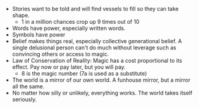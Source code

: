* Stories want to be told and will find vessels to fill so they can take shape.
	* 1 in a million chances crop up 9 times out of 10
* Words have power, especially written words.
* Symbols have power
* Belief makes things real, especially collective generational belief. A single delusional person can't do much without leverage such as convincing others or access to magic.
* Law of Conservation of Reality: Magic has a cost proportional to its effect. Pay now or pay later, but you will pay.
	* 8 is the magic number (7a is used as a substitute)
* The world is a mirror of our own world. A funhouse mirror, but a mirror all the same.
* No matter how silly or unlikely, everything works. The world takes itself seriously.